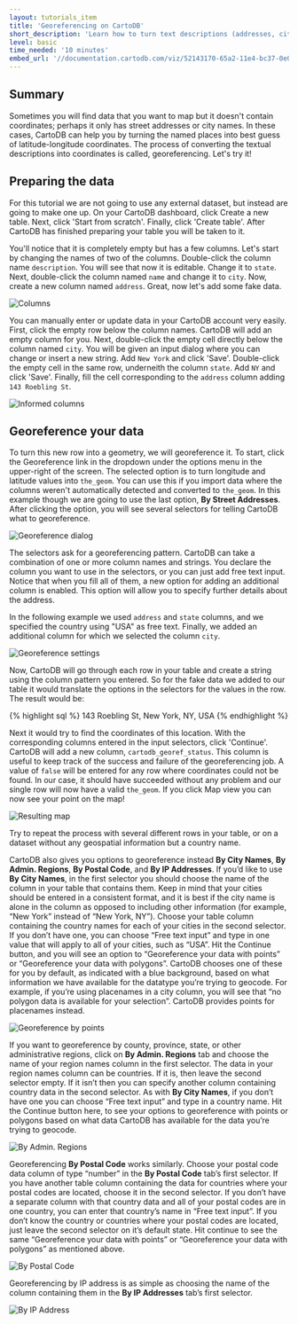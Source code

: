 ```yaml
---
layout: tutorials_item
title: 'Georeferencing on CartoDB'
short_description: 'Learn how to turn text descriptions (addresses, cities or country names) into mappable coordinates.'
level: basic
time_needed: '10 minutes'
embed_url: '//documentation.cartodb.com/viz/52143170-65a2-11e4-bc37-0e018d66dc29/embed_map?title=false&description=false&search=false&shareable=false&cartodb_logo=false&layer_selector=false&scrollwheel=false&sql=&zoom=3&sw_lat=40.064856932068835&sw_lon=-75.992919921875&ne_lat=41.44478523154319&ne_lon=-72.3724365234375&height=300&id=cartodb-1373474835704'
---
```


## Summary

Sometimes you will find data that you want to map but it doesn't contain coordinates; perhaps it only has street addresses or city names. In these cases, CartoDB can help you by turning the named places into best guess of latitude-longitude coordinates. The process of converting the textual descriptions into coordinates is called, georeferencing. Let's try it!

## Preparing the data

For this tutorial we are not going to use any external dataset, but instead are going to make one up. On your CartoDB dashboard, click <span class="ui_element" data-element="new_table">Create a new table</span>. Next, click 'Start from scratch'. Finally, click 'Create table'. After CartoDB has finished preparing your table you will be taken to it.

You'll notice that it is completely empty but has a few columns. Let's start by changing the names of two of the columns. Double-click the column name `description`. You will see that now it is editable. Change it to `state`. Next, double-click the column named `name` and change it to `city`. Now, create a new column named `address`. Great, now let's add some fake data.

<p class="wrap-border"><img src="{{ '/img/layout/tutorials/how_to_georeference/img1.png' | prepend: site.baseurl }}" alt="Columns" /></p>

You can manually enter or update data in your CartoDB account very easily. First, click the <span class="ui_element" data-element="empty_row">empty row</span> below the column names. CartoDB will add an empty column for you. Next, double-click the empty cell directly below the column named `city`. You will be given an <span class="ui_element" data-element="input_dialog">input dialog</span> where you can change or insert a new string. Add `New York` and click 'Save'. Double-click the empty cell in the same row, underneith the column `state`. Add `NY` and click 'Save'. Finally, fill the cell corresponding to the `address` column adding `143 Roebling St`.

<p class="wrap-border"><img src="{{ '/img/layout/tutorials/how_to_georeference/img2.png' | prepend: site.baseurl }}" alt="Informed columns" /></p>

## Georeference your data

To turn this new row into a geometry, we will georeference it. To start, click the <span class="ui_element" data-element="georeference">Georeference</span> link in the dropdown under the options menu in the upper-right of the screen. The selected option is to turn longitude and latitude values into `the_geom`. You can use this if you import data where the columns weren't automatically detected and converted to `the_geom`. In this example though we are going to use the last option, **By Street Addresses**. After clicking the option, you will see several selectors for telling CartoDB what to georeference.

<p class="wrap-border"><img src="{{ '/img/layout/tutorials/how_to_georeference/img3.png' | prepend: site.baseurl }}" alt="Georeference dialog" /></p>

The selectors ask for a georeferencing pattern. CartoDB can take a combination of one or more column names and strings. You declare the column you want to use in the selectors, or you can just add free text input. Notice that when you fill all of them, a new option for adding an additional column is enabled. This option will allow you to specify further details about the address.

In the following example we used `address` and `state` columns, and we specified the country using "USA" as free text. Finally, we added an additional column for which we selected the column `city`.

<p class="wrap-border"><img src="{{ '/img/layout/tutorials/how_to_georeference/img4.png' | prepend: site.baseurl }}" alt="Georeference settings" /></p>

Now, CartoDB will go through each row in your table and create a string using the column pattern you entered. So for the fake data we added to our table it would translate the options in the selectors for the values in the row. The result would be:

{% highlight sql %}
143 Roebling St, New York, NY, USA
{% endhighlight %}

Next it would try to find the coordinates of this location. With the corresponding columns entered in the input selectors, click 'Continue'. CartoDB will add a new column, `cartodb_georef_status`. This column is useful to keep track of the success and failure of the georeferencing job. A value of `false` will be entered for any row where coordinates could not be found. In our case, it should have succeeded without any problem and our single row will now have a valid `the_geom`. If you click <span class="ui_element" data-element="map_view">Map view</span> you can now see your point on the map!

<p class="wrap-border"><img src="{{ '/img/layout/tutorials/how_to_georeference/img5.png' | prepend: site.baseurl }}" alt="Resulting map" /></p>

Try to repeat the process with several different rows in your table, or on a dataset without any geospatial information but a country name.

CartoDB also gives you options to georeference instead **By City Names**, **By Admin. Regions**, **By Postal Code**, and **By IP Addresses**. If you’d like to use **By City Names**, in the first selector you should choose the name of the column in your table that contains them. Keep in mind that your cities should be entered in a consistent format, and it is best if the city name is alone in the column as opposed to including other information (for example, “New York” instead of “New York, NY”). Choose your table column containing the country names for each of your cities in the second selector. If you don’t have one, you can choose “Free text input” and type in one value that will apply to all of your cities, such as “USA”. Hit the Continue button, and you will see an option to “Georeference your data with points” or “Georeference your data with polygons”. CartoDB chooses one of these for you by default, as indicated with a blue background, based on what information we have available for the datatype you’re trying to geocode. For example, if you’re using placenames in a city column, you will see that “no polygon data is available for your selection”. CartoDB provides points for placenames instead. 

<p class="wrap-border"><img src="{{ '/img/layout/tutorials/how_to_georeference/img6.png' | prepend: site.baseurl }}" alt="Georeference by points" /></p>

If you want to georeference by county, province, state, or other administrative regions, click on **By Admin. Regions** tab and choose the name of your region names column in the first selector. The data in your region names column can be countries. If it is, then leave the second selector empty. If it isn’t then you can specify another column containing country data in the second selector. As with **By City Names**, if you don’t have one you can choose “Free text input” and type in a country name. Hit the Continue button here, to see your options to georeference with points or polygons based on what data CartoDB has available for the data you’re trying to geocode.

<p class="wrap-border"><img src="{{ '/img/layout/tutorials/how_to_georeference/img7.png' | prepend: site.baseurl }}" alt="By Admin. Regions" /></p>

Georeferencing **By Postal Code** works similarly. Choose your postal code data column of type “number” in the **By Postal Code** tab’s first selector. If you have another table column containing the data for countries where your postal codes are located, choose it in the second selector. If you don’t have a separate column with that country data and all of your postal codes are in one country, you can enter that country’s name in “Free text input”. If you don’t know the country or countries where your postal codes are located, just leave the second selector on it’s default state. Hit continue to see the same “Georeference your data with points” or “Georeference your data with polygons” as mentioned above.

<p class="wrap-border"><img src="{{ '/img/layout/tutorials/how_to_georeference/img8.png' | prepend: site.baseurl }}" alt="By Postal Code" /></p>

Georeferencing by IP address is as simple as choosing the name of the column containing them in the **By IP Addresses** tab’s first selector.

<p class="wrap-border"><img src="{{ '/img/layout/tutorials/how_to_georeference/img9.png' | prepend: site.baseurl }}" alt="By IP Address" /></p>
